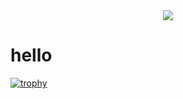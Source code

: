 <div id="header" align="center">
<img src="https://komarev.com/ghpvc/?username=m4vm&style=flat-square&color=blue" />
</div>

<h1>
  hello
</h1>

[![trophy](https://github-profile-trophy.vercel.app/?username=m4vm&theme=gitdimmed)](https://github.com/ryo-ma/github-profile-trophy)
